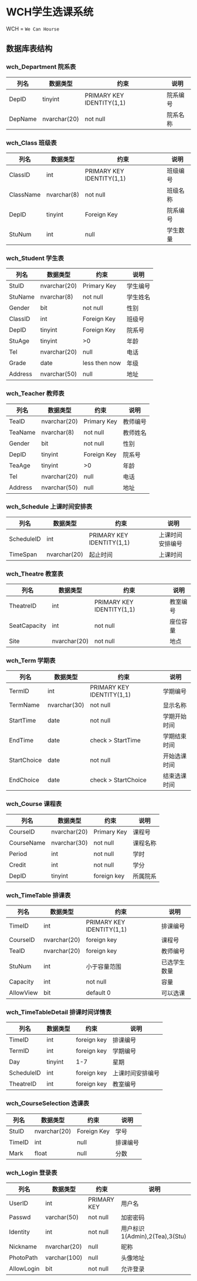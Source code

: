 # WCH学生选课系统

WCH = `We Can Hourse`

## 数据库表结构

### wch_Department 院系表

|列名|数据类型|约束|说明|
|--|--|--|--|
|DepID|tinyint|PRIMARY KEY IDENTITY(1,1)|院系编号|
|DepName|nvarchar(20)|not null|院系名称|

### wch_Class 班级表

|列名|数据类型|约束|说明|
|--|--|--|--|
|ClassID|int|PRIMARY KEY IDENTITY(1,1)|班级编号|
|ClassName|nvarchar(8)|not null|班级名称|
|DepID|tinyint|Foreign Key|院系编号|
|StuNum|int|null|学生数量|

### wch_Student 学生表

|列名|数据类型|约束|说明|
|--|--|--|--|
|StuID|nvarchar(20)|Primary Key|学生编号|
|StuName|nvarchar(8)|not null|学生姓名|
|Gender|bit|not null|性别|
|ClassID|int|Foreign Key|班级号|
|DepID|tinyint|Foreign Key|院系号|
|StuAge|tinyint| >0|年龄|
|Tel|nvarchar(20)|null|电话|
|Grade|date|less then now|年级|
|Address|nvarchar(50)|null|地址|

### wch_Teacher 教师表

|列名|数据类型|约束|说明|
|--|--|--|--|
|TeaID|nvarchar(20)|Primary Key|教师编号|
|TeaName|nvarchar(8)|not null|教师姓名|
|Gender|bit|not null|性别|
|DepID|tinyint|Foreign Key|院系号|
|TeaAge|tinyint| >0|年龄|
|Tel|nvarchar(20)|null|电话|
|Address|nvarchar(50)|null|地址|

### wch_Schedule 上课时间安排表

|列名|数据类型|约束|说明|
|--|--|--|--|
|ScheduleID|int|PRIMARY KEY IDENTITY(1,1)|上课时间安排编号|
|TimeSpan|nvarchar(20)|起止时间|上课时间|

### wch_Theatre 教室表

|列名|数据类型|约束|说明|
|--|--|--|--|
|TheatreID|int|PRIMARY KEY IDENTITY(1,1)|教室编号|
|SeatCapacity|int|not null|座位容量|
|Site|nvarchar(20)|not null|地点|

### wch_Term 学期表

|列名|数据类型|约束|说明|
|--|--|--|--|
|TermID|int|PRIMARY KEY IDENTITY(1,1)|学期编号|
|TermName|nvarchar(30)|not null|显示名称|
|StartTime|date|not null|学期开始时间|
|EndTime|date|check > StartTime|学期结束时间|
|StartChoice|date|not null|开始选课时间|
|EndChoice|date|check > StartChoice|结束选课时间|

### wch_Course 课程表

|列名|数据类型|约束|说明|
|--|--|--|--|
|CourseID|nvarchar(20)|Primary Key|课程号|
|CourseName|nvarchar(30)|not null|课程名称|
|Period|int|not null|学时|
|Credit|int|not null|学分|
|DepID|tinyint|foreign key|所属院系|

### wch_TimeTable 排课表

|列名|数据类型|约束|说明|
|--|--|--|--|
|TimeID|int|PRIMARY KEY IDENTITY(1,1)|排课编号|
|CourseID|nvarchar(20)|foreign key|课程号|
|TeaID|nvarchar(20)|foreign key|教师编号|
|StuNum|int|小于容量范围|已选学生数量|
|Capacity|int|not null|容量|
|AllowView|bit|default 0|可以选课|

### wch_TimeTableDetail 排课时间详情表

|列名|数据类型|约束|说明|
|--|--|--|--|
|TimeID|int|foreign key|排课编号|
|TermID|int|foreign key|学期编号|
|Day|tinyint|1-7|星期|
|ScheduleID|int|foreign key|上课时间安排编号|
|TheatreID|int|foreign key|教室编号|

### wch_CourseSelection 选课表

|列名|数据类型|约束|说明|
|--|--|--|--|
|StuID|nvarchar(20)|Foreign Key|学号|
|TimeID|int|null|排课编号|
|Mark|float|null|分数|

### wch_Login 登录表

|列名|数据类型|约束|说明|
|--|--|--|--|
|UserID|int|PRIMARY KEY|用户名|
|Passwd|varchar(50)|not null|加密密码|
|Identity|int|not null|用户标识1(Admin),2(Tea),3(Stu)|
|Nickname|nvarchar(20)|null|昵称|
|PhotoPath|varchar(100)|null|头像地址|
|AllowLogin|bit|not null|允许登录|